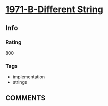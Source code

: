 # [1971-B-Different String](https://codeforces.com/problemset/problem/1971/B)

## Info

### Rating

800

### Tags

- implementation
- strings

## __COMMENTS__

> 
